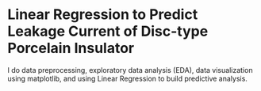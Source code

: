 # Linear Regression to Predict Leakage Current of Disc-type Porcelain Insulator
I do data preprocessing, exploratory data analysis (EDA), data visualization using matplotlib,
and using Linear Regression to build predictive analysis.
